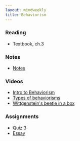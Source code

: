 ```yaml
---
layout: mindweekly
title: Behaviorism
---
```


### Reading
+ Textbook, ch.3

### Notes
+ [Notes](notes)

### Videos
+ [Intro to Behaviorism](https://www.youtube.com/watch?v=FR2odu9jbHs)
+ [Types of behaviorisms](https://www.youtube.com/watch?v=gEVQQp3gwX0)
+ [Wittgenstein's beetle in a box](https://www.youtube.com/watch?v=x86hLtOkou8)

### Assignments
+ Quiz 3
+ [Essay](essay)
